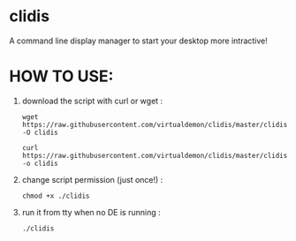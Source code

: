 # clidis
A command line display manager to start your desktop more intractive!

# HOW TO USE: 

1. download the script with curl or wget : 
	
	`wget https://raw.githubusercontent.com/virtualdemon/clidis/master/clidis -O clidis`

	`curl https://raw.githubusercontent.com/virtualdemon/clidis/master/clidis -o clidis`

2. change script permission (just once!) : 

	`chmod +x ./clidis`

3. run it from tty when no DE is running : 

	`./clidis`

